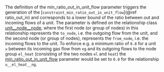 The definition of the min\_ratio\_out\_in\_unit\_flow parameter triggers the generation of the [`constraint_min_ratio_out_in_unit_flow`](@ref ratio_out_in) and corresponds to a lower bound of the ratio between out and incoming flows of a unit. The parameter is defined on the relationship class [unit\_\_node\_\_node](@ref), where the first node (or group of nodes) in this relationship represents the `to_node`, i.e. the outgoing flow from the unit, and the second node (or group of nodes), represents the `from_node`, i.e. the incoming flows to the unit.
To enforce e.g. a minimum ratio of `0.8` for a unit `u` between its incoming gas flow from `ng` and its outgoing flows to the node group `el_heat` (consisting of the two nodes `el` and `heat`) the [min\_ratio\_out\_in\_unit\_flow](@ref) parameter would be set to `0.8` for the relationship `u__el_heat__ng`.
